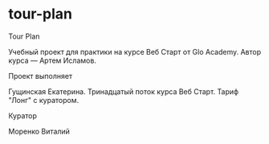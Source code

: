 # tour-plan

Tour Plan

Учебный проект для практики на курсе Веб Старт от Glo Academy. Автор курса — Артем Исламов.

Проект выполняет

Гущинская Екатерина. Тринадцатый поток курса Веб Старт. Тариф "Лонг" с куратором.

Куратор

Моренко Виталий
